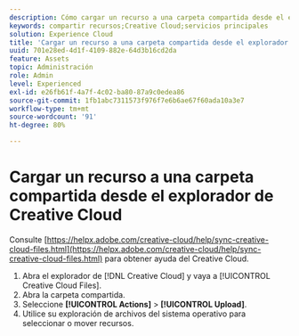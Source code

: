 ```yaml
---
description: Cómo cargar un recurso a una carpeta compartida desde el explorador de Creative Cloud a Experience Cloud.
keywords: compartir recursos;Creative Cloud;servicios principales
solution: Experience Cloud
title: 'Cargar un recurso a una carpeta compartida desde el explorador de Creative Cloud '
uuid: 701e28ed-4d1f-4109-882e-64d3b16cd2da
feature: Assets
topic: Administración
role: Admin
level: Experienced
exl-id: e26fb61f-4a7f-4c02-ba80-87a9c0edea86
source-git-commit: 1fb1abc7311573f976f7e6b6ae67f60ada10a3e7
workflow-type: tm+mt
source-wordcount: '91'
ht-degree: 80%

---
```


# Cargar un recurso a una carpeta compartida desde el explorador de Creative Cloud

Consulte [https://helpx.adobe.com/creative-cloud/help/sync-creative-cloud-files.html](https://helpx.adobe.com/creative-cloud/help/sync-creative-cloud-files.html) para obtener ayuda del Creative Cloud.

1. Abra el explorador de [!DNL Creative Cloud] y vaya a [!UICONTROL Creative Cloud Files].
1. Abra la carpeta compartida.
1. Seleccione **[!UICONTROL Actions]** > **[!UICONTROL Upload]**.
1. Utilice su exploración de archivos del sistema operativo para seleccionar o mover recursos.
